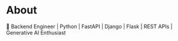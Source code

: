 # About
🧠 Backend Engineer | Python | FastAPI | Django | Flask | REST APIs | Generative AI Enthusiast
